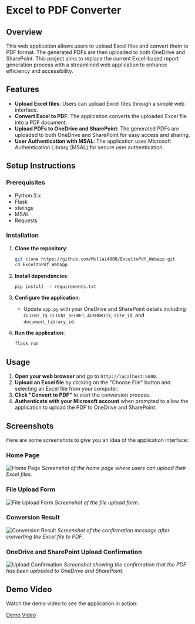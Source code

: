 # Excel to PDF Converter

## Overview
This web application allows users to upload Excel files and convert them to PDF format. The generated PDFs are then uploaded to both OneDrive and SharePoint. This project aims to replace the current Excel-based report generation process with a streamlined web application to enhance efficiency and accessibility.

## Features
- **Upload Excel files**: Users can upload Excel files through a simple web interface.
- **Convert Excel to PDF**: The application converts the uploaded Excel file into a PDF document.
- **Upload PDFs to OneDrive and SharePoint**: The generated PDFs are uploaded to both OneDrive and SharePoint for easy access and sharing.
- **User Authentication with MSAL**: The application uses Microsoft Authentication Library (MSAL) for secure user authentication.

## Setup Instructions

### Prerequisites
- Python 3.x
- Flask
- xlwings
- MSAL
- Requests

### Installation
1. **Clone the repository**:
    ```sh
    git clone https://github.com/Mullai4880/ExceltoPdf_Webapp.git
    cd ExceltoPdf_Webapp
    ```

2. **Install dependencies**:
    ```sh
    pip install -r requirements.txt
    ```

3. **Configure the application**:
    - Update `app.py` with your OneDrive and SharePoint details including `CLIENT_ID`, `CLIENT_SECRET`, `AUTHORITY`, `site_id`, and `document_library_id`.

4. **Run the application**:
    ```sh
    flask run
    ```

## Usage
1. **Open your web browser** and go to `http://localhost:5000`.
2. **Upload an Excel file** by clicking on the "Choose File" button and selecting an Excel file from your computer.
3. **Click "Convert to PDF"** to start the conversion process.
4. **Authenticate with your Microsoft account** when prompted to allow the application to upload the PDF to OneDrive and SharePoint.

## Screenshots
Here are some screenshots to give you an idea of the application interface:

### Home Page
![Home Page](https://i.imgur.com/wAKGi1T.png)
*Screenshot of the home page where users can upload their Excel files.*

### File Upload Form
![File Upload Form](https://i.imgur.com/XmpmaYC.png)
*Screenshot of the file upload form.*

### Conversion Result
![Conversion Result](https://i.imgur.com/fXrzXaJ.png)
*Screenshot of the confirmation message after converting the Excel file to PDF.*

### OneDrive and SharePoint Upload Confirmation
![Upload Confirmation](https://i.imgur.com/w1GxFVn.png)
*Screenshot showing the confirmation that the PDF has been uploaded to OneDrive and SharePoint.*

## Demo Video
Watch the demo video to see the application in action:

[Demo Video](https://i.imgur.com/dmptiwr.mp4)
